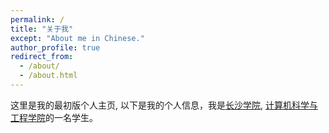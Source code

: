```yaml
---
permalink: /
title: "关于我"
except: "About me in Chinese."
author_profile: true
redirect_from: 
  - /about/
  - /about.html
---
```


这里是我的最初版个人主页, 以下是我的个人信息，我是[长沙学院](http://www.ccsu.edu.cn/), [计算机科学与工程学院](http://jsxy.ccsu.cn/)的一名学生。